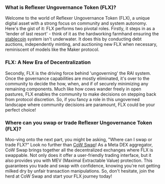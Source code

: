 <h3>What is Reflexer Ungovernance Token (FLX)?</h3>
<p>Welcome to the world of Reflexer Ungovernance Token (FLX), a unique digital asset with a strong focus on community and system autonomy. Here's the gist of it: FLX performs two pivotal roles. Firstly, it steps in as a 'lender of last resort' - think of it as the hardworking farmhand ensuring the <a href="https://en.wikipedia.org/wiki/Stablecoin" rel="nofollow noreferrer noopener" target="_blank">stablecoin</a> system isn't underwater. It does this by conducting debt auctions, independently minting, and auctioning new FLX when necessary, reminiscent of models like the Maker protocol. </p>

<h3>FLX: A New Era of Decentralization</h3>
<p>Secondly, FLX is the driving force behind 'ungoverning' the RAI system. Once the governance capabilities are mostly eliminated, it's over to the community to decide the how, when, and if of securely minimizing any remaining components. Much like how cows wander freely in open pastures, FLX enables the community to make decisions on stepping back from protocol discretion. So, if you fancy a role in this ungoverned landscape where community decisions are paramount, FLX could be your perfect choice!</p>

<h3>Where can you swap or trade Reflexer Ungovernance Token (FLX)?</h3>
<p>Moo-ving onto the next part, you might be asking, "Where can I swap or trade FLX?" Look no further than <a href="https://swap.cow.fi/" rel="noopener" target="_blank">CoW Swap</a>! As a Meta DEX aggregator, CoW Swap brings together all the decentralized exchanges where FLX is swappable. Not only does it offer a user-friendly trading interface, but it also provides you with MEV (Maximal Extractable Value) protection. This guarantees you trade and swap with confidence, knowing you're not getting milked dry by unfair transaction manipulations. So, don't hesitate, join the herd at CoW Swap and start your FLX journey today!</p>
